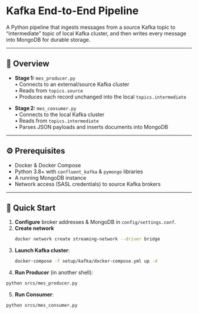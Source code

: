 # Kafka End‑to‑End Pipeline

A Python pipeline that ingests messages from a source Kafka topic to “intermediate” topic of local Kafka cluster, and then writes every message into MongoDB for durable storage.

---

## 📝 Overview

- **Stage 1:** `mes_producer.py`  
  • Connects to an external/source Kafka cluster  
  • Reads from `topics.source`  
  • Produces each record unchanged into the local `topics.intermediate`

- **Stage 2:** `mes_consumer.py`  
  • Connects to the local Kafka cluster  
  • Reads from `topics.intermediate`  
  • Parses JSON payloads and inserts documents into MongoDB

---

## ⚙️ Prerequisites

- Docker & Docker Compose  
- Python 3.8+ with `confluent_kafka` & `pymongo` libraries  
- A running MongoDB instance  
- Network access (SASL credentials) to source Kafka brokers

---

## 🚀 Quick Start

1. **Configure** broker addresses & MongoDB in `config/settings.conf`.
2. **Create network**
   ```bash
   docker network create streaming-network --driver bridge
   ```
3. **Launch Kafka cluster**:
   ```bash
   docker-compose -f setup/kafka/docker-compose.yml up -d
   ```
4. **Run Producer** (in another shell):
```bash
python srcs/mes_producer.py
```
5. **Run Consumer**:
```bash
python srcs/mes_consumer.py
```
